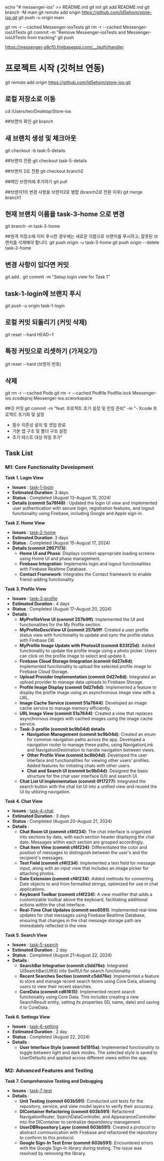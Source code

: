 echo "# messenger-ios" >> README.md
git init
git add README.md
git branch -M main
git remote add origin https://github.com/ld5ehom/store-ios.git
git push -u origin main

git rm -r --cached Messenger-iosTests
git rm -r --cached Messenger-iosUITests
git commit -m "Remove Messenger-iosTests and Messenger-iosUITests from tracking"
git push

https://messenger-a8cf0.firebaseapp.com/__/auth/handler


# 프로젝트 시작 (깃허브 연동)
git remote add origin https://github.com/ld5ehom/store-ios.git

## 로컬 저장소로 이동
cd /Users/teo/Desktop/Store-ios

##브랜치 확인
git branch

## 새 브랜치 생성 및 체크아웃
git checkout -b task-5-details

##브랜치 전환
git checkout task-5-details

##브랜치 2로 전환
git checkout branch2


##메인 브랜치에 추가하기
git pull

##브랜치1의 변경 사항을 브랜치2로 병합 (branch2로 전환 이후)
git merge branch1

## 현재 브랜치 이름을 task-3-home 으로 변경
git branch -m task-3-home

##원격 저장소에 이미 푸시한 경우에는 새로운 이름으로 브랜치를 푸시하고, 잘못된 브랜치를 삭제해야 합니다.
git push origin -u task-3-home
git push origin --delete task-2-home




## 변경 사항이 있다면 커밋
git add .
git commit -m "Setup login view for Task 1"

## task-1-login에 브랜치 푸시
git push -u origin task-1-login


## 로컬 커밋 되돌리기 (커밋 삭제)
git reset --hard HEAD~1


## 특정 커밋으로 리셋하기 (가져오기)
git reset --hard (브렌치 번호)


## 삭제 
git rm -r --cached Pods
git rm -r --cached Podfile Podfile.lock Messenger-ios.xcodeproj Messenger-ios.xcworkspace


##깃 커밋 
git commit -m "feat: 프로젝트 초기 설정 및 런칭 준비" -m "- Xcode 프로젝트 초기화 및 설정
- 필수 의존성 설치 및 셋업 완료
- 기본 앱 구조 및 폴더 구조 설정
- 초기 테스트 대상 파일 추가"



## Task List
### M1: Core Functionality Development

**Task 1. Login View**
   - **Issues** : [task-1-login](https://github.com/ld5ehom/messenger-ios/tree/task-1-login)
   - **Estimated Duration**: 3 days
   - **Status** : Completed (August 13–August 15, 2024)
   - **Details (commit 5a76f48)** : Updated the login UI view and implemented user authentication with secure login, registration features, and logout functionality using Firebase, including Google and Apple sign-in.

   
**Task 2. Home View**
   - **Issues** : [task-2-home](https://github.com/ld5ehom/messenger-ios/tree/task-2-home)
   - **Estimated Duration**: 3 days
   - **Status** : Completed (August 15–August 17, 2024)
   - **Details (commit 2957173)**:  
     - **Home UI and Phase**: Displays context-appropriate loading screens using Home UI and phase management.  
     - **Firebase Integration**: Implements login and logout functionalities with Firebase Realtime Database.  
     - **Contact Framework**: Integrates the Contact framework to enable friend-adding functionality.


**Task 3. Profile View**
   - **Issues** : [task-3-profile](https://github.com/ld5ehom/messenger-ios/tree/task-3-profile)
   - **Estimated Duration** : 4 days
   - **Status** : Completed (August 17–August 20, 2024)
   - **Details** : 
     - **MyProfileView UI (commit 257b9ff)**: Implemented the UI and functionalities for the My Profile section.
     - **MyProfileDescView UI (commit 257b9ff**: Created a user profile status view with functionality to update and sync the profile status with Firebase DB.
     - **MyProfile Image Update with PhotosUI (commit 833f25d)**: Added functionality to update the profile image using a photo picker. Users can click on the profile image to select and update it.
     - **Firebase Cloud Storage Integration (commit 0d27e8d)**: Implemented functionality to upload the selected profile image to Firebase Cloud Storage.
     - **Upload Provider Implementation (commit 0d27e8d)**: Integrated an upload provider to manage data uploads to Firebase Storage.
     - **Profile Image Display (commit 0d27e8d)**: Implemented a feature to display the profile image using an asynchronous image view with a URL.
     - **Image Cache Service (commit 51a7644)**: Developed an image cache service to manage memory efficiently.
     - **URL Image View (commit 51a7644)**: Created a view that replaces asynchronous images with cached images using the image cache service.
     - **Task-3-profile (commit bc9b04d) details**
         - **Navigation Management (commit bc9b04d)**: Created an enum for common navigation paths across the app. Developed a navigation router to manage these paths, using NavigationLink and NavigationDestination to handle navigation between views.     
         - **Other Profile View (commit bc9b04d)**: Developed the user interface and functionalities for viewing other users' profiles. Added features for initiating chats with other users.
         - **Chat and Search UI (commit bc9b04d)**: Designed the basic structure for the chat user interface (UI) and search UI.
     - **Chat List UI Implementation (commit 0f17277)**: Integrated the search button with the chat list UI into a unified view and reused the UI by utilizing navigation.


**Task 4. Chat View**
   - **Issues** : [task-4-chat](https://github.com/ld5ehom/messenger-ios/tree/task-4-chat)
   - **Estimated Duration** : 3 days
   - **Status** : Completed (August 20–August 21, 2024)
   - **Details** : 
     - **Chat Room UI (commit cf4f234)**: The chat interface is organized into sections by date, with each section header displaying the chat date. Messages within each section are grouped accordingly.
     - **Chat Item VIew (commit cf4f234)**: Differentiated the color and position of messages to distinguish between the user's and the recipient's messages.    
     - **Text Field (commit cf4f234)**: Implemented a text field for message input, along with an input view that includes an image picker for attaching photos.
     - **Date Extension (commit cf4f234)**: Added methods for converting Date objects to and from formatted strings, optimized for use in chat applications.
     - **Keyboard Toolbar (commit cf4f234)**: A view modifier that adds a customizable toolbar above the keyboard, facilitating additional actions within the chat interface.
     - **Real-Time Chat Updates (commit eec6591)**: Implemented real-time updates for chat messages using Firebase Realtime Database, ensuring that changes in the chat message storage path are immediately reflected in the view.


**Task 5. Search View**
   - **Issues** : [task-5-search](https://github.com/ld5ehom/messenger-ios/tree/task-5-search)
   - **Estimated Duration** : 2 day
   - **Status** : Completed (August 21–August 22, 2024)
   - **Details** : 
     - **SearchBar Integration (commit c5dd76e)**: Integrated UISearchBar(UIKit) into SwiftUI for search functionality
     - **Recent Searches Section (commit c5dd76e)**: Implemented a feature to store and manage recent search terms using Core Data, allowing users to view their recent searches.
     - **CoreData (commit cd61615)**: Implemented recent search functionality using Core Data. This includes creating a new SearchResult entity, setting its properties (ID, name, date) and saving it to CoreData.


**Task 6. Settings View**
   - **Issues** : [task-6-setting](https://github.com/ld5ehom/messenger-ios/tree/task-6-setting)
   - **Estimated Duration** : 2 day
   - **Status** : Completed (August 22, 2024)
   - **Details** : 
     - **User Interface Style (commit 5d1915a)**: Implemented functionality to toggle between light and dark modes. The selected style is saved to UserDefaults and applied across different views within the app.

### M2: Advanced Features and Testing

**Task 7. Comprehensive Testing and Debugging**
   - **Issues** : [task-7-test](https://github.com/ld5ehom/messenger-ios/tree/task-7-test)
   - **Details** : 
     - **Unit Testing (commit 603b591)**: Conducted unit tests for the repository, service, and view model layers to verify their accuracy.  
     - **DIContainer Refactoring (commit 603b591)**: Refactored NavigationRouter, SearchDataController, and AppearanceController into the DIContainer to centralize dependency management.
     - **UserDBRepository Layer (commit 603b591)**: Created a protocol to abstract communication with Firebase and refactored the repository to conform to this protocol.
     - **Google Sign-In Test Error (commit 603b591)**: Encountered errors with the Google Sign-In library during testing. The issue was resolved by removing the library.
     
